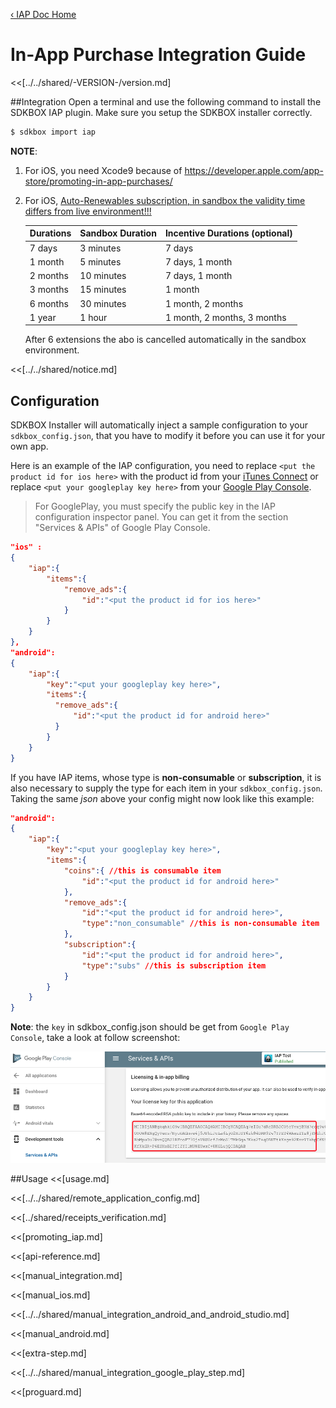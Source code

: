 [&#8249; IAP Doc Home](./)

<h1>In-App Purchase Integration Guide</h1>
<<[../../shared/-VERSION-/version.md]

##Integration
Open a terminal and use the following command to install the SDKBOX IAP plugin. Make sure you setup the SDKBOX installer correctly.
```bash
$ sdkbox import iap
```

**NOTE**:
1. For iOS, you need Xcode9 because of https://developer.apple.com/app-store/promoting-in-app-purchases/

2. For iOS, [Auto-Renewables subscription, in sandbox the validity time differs from live environment!!!](https://dev-ios.blogspot.com/2011/05/validity-time-auto-renewables-in.html)

    | Durations | Sandbox Duration | Incentive Durations (optional) |
    | --------- | ---------------- | ------------------------------ |
    | 7 days    | 3 minutes        | 7 days                         |
    | 1 month   | 5 minutes        | 7 days, 1 month                |
    | 2 months  | 10 minutes       | 7 days, 1 month                |
    | 3 months  | 15 minutes       | 1 month                        |
    | 6 months  | 30 minutes       | 1 month, 2 months              |
    | 1 year    | 1 hour           | 1 month, 2 months, 3 months    |

    After 6 extensions the abo is cancelled automatically in the sandbox environment.

<<[../../shared/notice.md]

## Configuration
SDKBOX Installer will automatically inject a sample configuration to your `sdkbox_config.json`, that you have to modify it before you can use it for your own app.

Here is an example of the IAP configuration, you need to replace `<put the product id for ios here>` with the product id from your [iTunes Connect](http://itunesconnect.apple.com) or  replace `<put your googleplay key here>` from your [Google Play Console](https://play.google.com/apps/publish).

> For GooglePlay, you must specify the public key in the IAP configuration inspector panel. You can get it from the section "Services & APIs" of Google Play Console.


```json
"ios" :
{
    "iap":{
        "items":{
            "remove_ads":{
                "id":"<put the product id for ios here>"
            }
        }
    }
},
"android":
{
    "iap":{
        "key":"<put your googleplay key here>",
        "items":{
          "remove_ads":{
              "id":"<put the product id for android here>"
          }
        }
    }
}
```

If you have IAP items,  whose type is __non-consumable__ or __subscription__, it is also necessary to supply the type for each item in your `sdkbox_config.json`. Taking the same *json* above your config might now look like this example:
```json
"android":
{
    "iap":{
        "key":"<put your googleplay key here>",
        "items":{
            "coins":{ //this is consumable item
                "id":"<put the product id for android here>"
            },
            "remove_ads":{
                "id":"<put the product id for android here>",
                "type":"non_consumable" //this is non-consumable item
            },
            "subscription":{
                "id":"<put the product id for android here>",
                "type":"subs" //this is subscription item
            }
        }
    }
}
```

__Note__: the `key` in sdkbox_config.json should be get from `Google Play Console`, take a look at follow screenshot:

![](../../imgs/google_licensing_iab.png)


<!--<<[sdkbox-config-encrypt.md]-->

##Usage
<<[usage.md]

<<[../../shared/remote_application_config.md]

<<[../shared/receipts_verification.md]

<<[promoting_iap.md]

<<[api-reference.md]

<<[manual_integration.md]

<<[manual_ios.md]

<<[../../shared/manual_integration_android_and_android_studio.md]

<<[manual_android.md]

<<[extra-step.md]

<<[../../shared/manual_integration_google_play_step.md]

<<[proguard.md]


